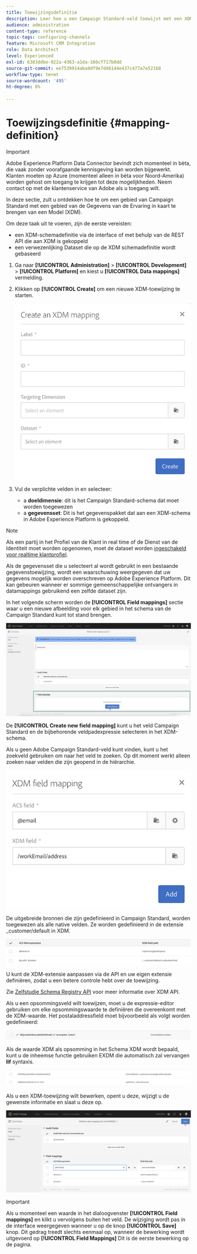 ```yaml
---
title: Toewijzingsdefinitie
description: Leer hoe u een Campaign Standard-veld toewijst met een XDM-veld (Experience Data Model).
audience: administration
content-type: reference
topic-tags: configuring-channels
feature: Microsoft CRM Integration
role: Data Architect
level: Experienced
exl-id: 6383ddbe-922a-4363-a1da-166cf717b0dd
source-git-commit: ee7539914aba9df9e7d46144e437c477a7e52168
workflow-type: tm+mt
source-wordcount: '495'
ht-degree: 0%

---
```


# Toewijzingsdefinitie {#mapping-definition}

>[!IMPORTANT]
>
>Adobe Experience Platform Data Connector bevindt zich momenteel in bèta, die vaak zonder voorafgaande kennisgeving kan worden bijgewerkt. Klanten moeten op Azure (momenteel alleen in bèta voor Noord-Amerika) worden gehost om toegang te krijgen tot deze mogelijkheden. Neem contact op met de klantenservice van Adobe als u toegang wilt.

In deze sectie, zult u ontdekken hoe te om een gebied van Campaign Standard met een gebied van de Gegevens van de Ervaring in kaart te brengen van een Model (XDM).

Om deze taak uit te voeren, zijn de eerste vereisten:

* een XDM-schemadefinitie via de interface of met behulp van de REST API die aan XDM is gekoppeld
* een verwezenlijking Dataset die op de XDM schemadefinitie wordt gebaseerd

1. Ga naar **[!UICONTROL Administration]** > **[!UICONTROL Development]** > **[!UICONTROL Platform]** en kiest u **[!UICONTROL Data mappings]** vermelding.

1. Klikken op **[!UICONTROL Create]** om een nieuwe XDM-toewijzing te starten.

   ![](assets/aep_createmapping.png)

1. Vul de verplichte velden in en selecteer:

   * a **doeldimensie**: dit is het Campaign Standard-schema dat moet worden toegewezen
   * a **gegevensset**: Dit is het gegevenspakket dat aan een XDM-schema in Adobe Experience Platform is gekoppeld.

>[!NOTE]
>
>Als een partij in het Profiel van de Klant in real time of de Dienst van de Identiteit moet worden opgenomen, moet de dataset worden [ingeschakeld voor realtime klantprofiel](https://experienceleague.adobe.com/docs/experience-platform/rtcdp/intro/get-started.html).
>
>Als de gegevensset die u selecteert al wordt gebruikt in een bestaande gegevenstoewijzing, wordt een waarschuwing weergegeven dat uw gegevens mogelijk worden overschreven op Adobe Experience Platform. Dit kan gebeuren wanneer er sommige gemeenschappelijke ontvangers in datamappings gebruikend een zelfde dataset zijn.

In het volgende scherm worden de **[!UICONTROL Field mappings]** sectie waar u een nieuwe afbeelding voor elk gebied in het schema van de Campaign Standard kunt tot stand brengen.

![](assets/aep_fieldmappings.png)

De **[!UICONTROL Create new field mapping]** kunt u het veld Campaign Standard en de bijbehorende veldpadexpressie selecteren in het XDM-schema.

Als u geen Adobe Campaign Standard-veld kunt vinden, kunt u het zoekveld gebruiken om naar het veld te zoeken. Op dit moment werkt alleen zoeken naar velden die zijn geopend in de hiërarchie.

![](assets/aep_mapfield.png)

De uitgebreide bronnen die zijn gedefinieerd in Campaign Standard, worden toegewezen als alle native velden. Ze worden gedefinieerd in de extensie _customer/default in XDM.

![](assets/aep_fieldscusmapping.png)

U kunt de XDM-extensie aanpassen via de API en uw eigen extensie definiëren, zodat u een betere controle hebt over de toewijzing.

Zie [Zelfstudie Schema Registry API](https://experienceleague.adobe.com/docs/experience-platform/xdm/api/getting-started.html) voor meer informatie over XDM API.

Als u een opsommingsveld wilt toewijzen, moet u de expressie-editor gebruiken om elke opsommingswaarde te definiëren die overeenkomt met de XDM-waarde. Het postaladdressfield moet bijvoorbeeld als volgt worden gedefinieerd:

![](assets/aep_enummapping.png)

Als de waarde XDM als opsomming in het Schema XDM wordt bepaald, kunt u de inheemse functie gebruiken EXDM die automatisch zal vervangen **lif** syntaxis.

![](assets/aep_enummappingexdm.png)

Als u een XDM-toewijzing wilt bewerken, opent u deze, wijzigt u de gewenste informatie en slaat u deze op.

![](assets/aep_editmapping.png)

>[!IMPORTANT]
>
>Als u momenteel een waarde in het dialoogvenster **[!UICONTROL Field mappings]** en klikt u vervolgens buiten het veld. De wijziging wordt pas in de interface weergegeven wanneer u op de knop **[!UICONTROL Save]** knop. Dit gedrag treedt slechts eenmaal op, wanneer de bewerking wordt uitgevoerd op **[!UICONTROL Field Mappings]** Dit is de eerste bewerking op de pagina.
